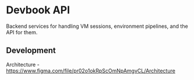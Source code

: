 # Devbook API
Backend services for handling VM sessions, environment pipelines, and the API for them.

## Development
Architecture - https://www.figma.com/file/pr02o1okRpScOmNpAmgvCL/Architecture
